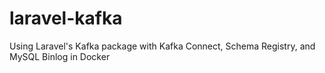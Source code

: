 # laravel-kafka
Using Laravel's Kafka package with Kafka Connect, Schema Registry, and MySQL Binlog in Docker
